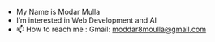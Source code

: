 - My Name is Modar Mulla
- I’m interested in Web Development and AI
- 📫 How to reach me : Gmail: moddar8moulla@gmail.com

<!---
Modar-Mulla/Modar-Mulla is a ✨ special ✨ repository because its `README.md` (this file) appears on your GitHub profile.
You can click the Preview link to take a look at your changes.
--->
